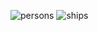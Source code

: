 ![persons](https://github.com/user-attachments/assets/ac96d0a4-e868-40a3-aaa1-387d4f7582fb)
![ships](https://github.com/user-attachments/assets/ad5662f8-ae95-40b6-8354-45f7db228631)
